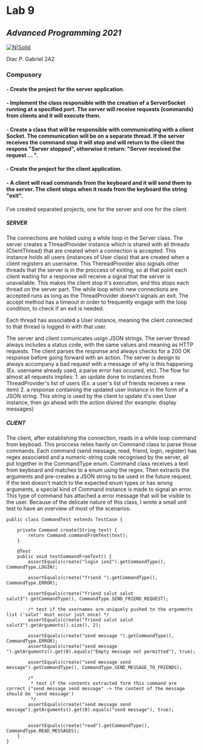
# Lab 9
## _Advanced Programming 2021_
[![N|Solid](https://plati-taxe.uaic.ro/img/logo-retina1.png)](https://www.info.uaic.ro/)

Diac P. Gabriel
2A2

### Compusory

#### - Create the project for the server application.
#### - Implement the class responsible with the creation of a ServerSocket running at a specified port. The server will receive requests (commands) from clients and it will execute them.
#### - Create a class that will be responsible with communicating with a client Socket. The communication will be on a separate thread. If the server receives the command stop it will stop and will return to the client the respons "Server stopped", otherwise it return: "Server received the request ... ".
#### - Create the project for the client application.
#### - A client will read commands from the keyboard and it will send them to the server. The client stops when it reads from the keyboard the string "exit".


   I've created separated projects, one for the server and one for the client. 
##### SERVER 
   The connections are holded using a while loop in the Server class. The server creates a ThreadProvider instance which is shared with all threads (ClientThread) that are created when a connection is accepted. This instance holds all users (instances of User class) that are created when a client registers an username. 
This ThereadProvider also signals other threads that the server is in the proccess of exiting, so at that point each client waiting for a response will receive a signal that the server is unavailable. This makes the client stop it's execution, and this stops each thread on the server part. 
The while loop which new connections are accepted runs as long as the ThreadProvider doesn't signals an exit. The accept method has a timeout in order to frequently engage with the loop condition, to check if an exit is needed.

Each thread has associated a User instance, meaning the client connected to that thread is logged in with that user. 

The server and client comunicates usign JSON strings. The server thread always includes a status code, with the same values and meaning as HTTP requests. The client parses the response and always checks for a 200 OK response before going forward with an action. 
The server is design to always accompany a bad request with a message of why is this happening (Ex. username already used, a parse error has occured, etc). 
The flow for almost all requests implies:
    1. an update done to instances from ThreadProvider's list of users (Ex. a user's list of friends receives a new item) 
    2. a response containing the updated user instance in the form of a JSON string. This string is used by the client to update it's own User instance, then go ahead with the action disired (for example: display messages)
 
##### CLIENT
The client, after establishing the connection, reads in a while loop command from keyboad. This proccess relies havily on Command class to parse those commands. 
Each command (send message, read, friend, login, register) has regex associated and a numeric-string code recognised by the server, all put together in the CommandType enum. 
Command class receives a text from keyboard and matches to a enum using the regex. Then extracts the arguments and pre-creates a JSON string to be used in the future request. 
If the text doesn't match to the expected enum types or has wrong arguments, a special kind of Command instance is made to signal an error. 
This type of command has attached a error message that will be visible to the user. 
Because of the delicate nature of this class, I wrote a small unit test to have an overview of most of the scenarios:

````
public class CommandTest extends TestCase {

    private Command create(String text) {
        return Command.commandFromText(text);
    }

    @Test
    public void testCommandFromText() {
        assertEquals(create("login ion2").getCommandType(), CommandType.LOGIN);

        assertEquals(create("friend ").getCommandType(), CommandType.ERROR);

        assertEquals(create("friend salut salut salut3").getCommandType(), CommandType.SEND_FRIEND_REQUEST);

        /* test if the usernames are uniquely pushed to the arguments list ('salut' must occur just once) */
        assertEquals(create("friend salut salut salut3").getArguments().size(), 2);

        assertEquals(create("send message ").getCommandType(), CommandType.ERROR);
        assertEquals(create("send message ").getArguments().get(0).equals("Empty message not permitted"), true);

        assertEquals(create("send message send message").getCommandType(), CommandType.SEND_MESSAGE_TO_FRIENDS);

        /*
         * test if the contents extracted form this command are correct ("send message send message" -> the content of the message should be 'send message')
         */
        assertEquals(create("send message send message").getArguments().get(0).equals("send message"), true);


        assertEquals(create("read").getCommandType(), CommandType.READ_MESSAGES);
    }
}
````
